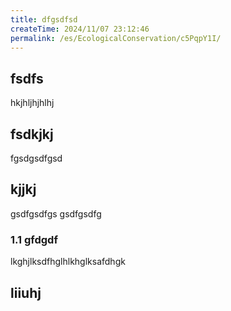 ```yaml
---
title: dfgsdfsd
createTime: 2024/11/07 23:12:46
permalink: /es/EcologicalConservation/c5PqpY1I/
---
```


## fsdfs
hkjhljhjhlhj
## fsdkjkj

fgsdgsdfgsd

## kjjkj

gsdfgsdfgs
gsdfgsdfg

### 1.1 gfdgdf


lkghjlksdfhglhlkhglksafdhgk

## liiuhj

